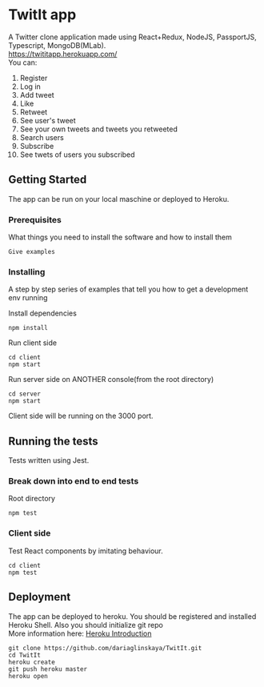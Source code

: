 # TwitIt app

A Twitter clone application made using React+Redux, NodeJS, PassportJS, Typescript, MongoDB(MLab).  
https://twititapp.herokuapp.com/  
You can:  
1. Register
2.  Log in
3. Add tweet
4. Like
5. Retweet
6. See user's tweet
7. See your own tweets and tweets you retweeted
8. Search users
9. Subscribe
10. See twets of users you subscribed

## Getting Started

The app can be run on your local maschine or deployed to Heroku.
### Prerequisites

What things you need to install the software and how to install them

```
Give examples
```

### Installing

A step by step series of examples that tell you how to get a development env running

Install dependencies

```
npm install
```

Run client side

```
cd client  
npm start
```  

Run server side on ANOTHER console(from the root directory)

```
cd server 
npm start
```  

Client side will be running on the 3000 port.

## Running the tests

Tests written using Jest.

### Break down into end to end tests

Root directory

```
npm test
```

### Client side

Test React components by imitating behaviour.

```
cd client  
npm test
```

## Deployment

The app can be deployed to heroku. You should be registered and installed Heroku Shell.   Also you should initialize git repo  
More information here: [Heroku Introduction](https://devcenter.heroku.com/articles/getting-started-with-nodejs#set-up)
```
git clone https://github.com/dariaglinskaya/TwitIt.git  
cd TwitIt  
heroku create
git push heroku master
heroku open
```
